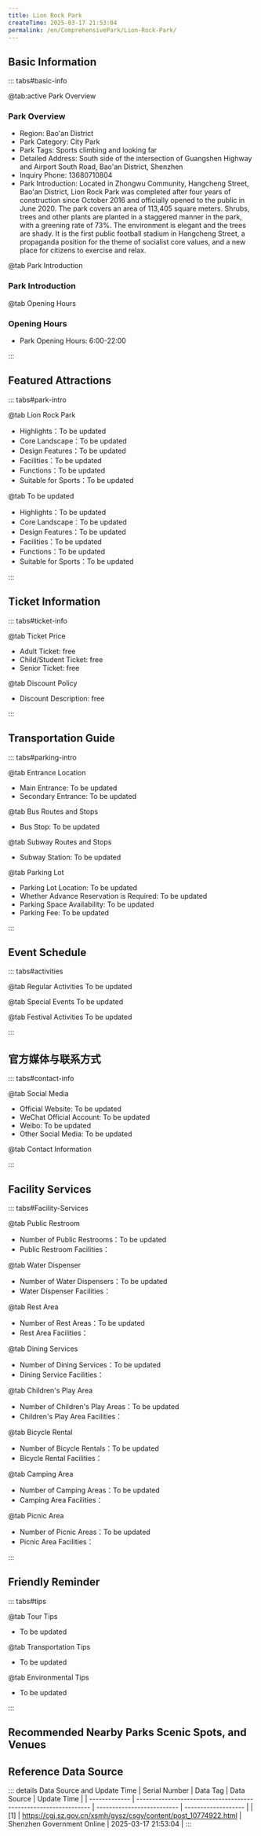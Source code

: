```yaml
---
title: Lion Rock Park
createTime: 2025-03-17 21:53:04
permalink: /en/ComprehensivePark/Lion-Rock-Park/
---
```



<script setup>
import ImageSwiper from '/.vuepress/theme/components/ImageSwiper.vue'
// 轮播图数据
const swiperItems = [
    {
                link: 'https://cgj.sz.gov.cn/img/4/4005/4005821/10774922.png',
                title: 'Lion Rock Park',
                description: '',
                author: 'Shenzhen Government Online',
                date: '2025/03/17'
                },
  {
                link: 'https://cgj.sz.gov.cn/img/4/4005/4005821/10774922.png',
                title: 'Lion Rock Park',
                description: '',
                author: 'Shenzhen Government Online',
                date: '2025/03/17'
                }
]
// 配置项
const swiperConfig = {
  height: 500,
  showInfo: true
}
</script>
<!-- 轮播图组件 -->
<ImageSwiper :items="swiperItems" :config="swiperConfig" />



## Basic Information

::: tabs#basic-info

@tab:active Park Overview
### Park Overview
- Region: Bao'an District
- Park Category: City Park
- Park Tags: Sports climbing and looking far
- Detailed Address: South side of the intersection of Guangshen Highway and Airport South Road, Bao'an District, Shenzhen
- Inquiry Phone: 13680710804
- Park Introduction: Located in Zhongwu Community, Hangcheng Street, Bao'an District, Lion Rock Park was completed after four years of construction since October 2016 and officially opened to the public in June 2020. The park covers an area of 113,405 square meters. Shrubs, trees and other plants are planted in a staggered manner in the park, with a greening rate of 73%. The environment is elegant and the trees are shady. It is the first public football stadium in Hangcheng Street, a propaganda position for the theme of socialist core values, and a new place for citizens to exercise and relax.

@tab Park Introduction
### Park Introduction
@tab Opening Hours
### Opening Hours
- Park Opening Hours: 6:00-22:00

:::

## Featured Attractions

::: tabs#park-intro

@tab Lion Rock Park
<ImageCard
image="https://cgj.sz.gov.cn/images/index20230710_1.png"
    title="Lion Rock Park"
    description="At present, there are 4 5-a-side football fields, 1 7-a-side football field, and 1 11-a-side football field in the park, with a sports functional area of about 12,000 square meters. The fields are all built with high-standard artificial grass combined with high-specification sizes to meet the requirements of hosting large-scale events, football training, daily sports, etc. On the green field, a football is flying under the feet of the teenagers, the young athletes are running and sweating as hard as they can, the cheers of the audience on the sidelines are inspiring, and the laughter and joy have become the main theme of youth. This is a 'new business card' of Hangcheng - the Lion Mountain Park Football Field in Hangcheng Street. As an important livelihood project of Hangcheng Street, the construction and opening of the football field has set off a national fitness craze in the street area, met the people's needs for civilized and healthy life, enhanced their sense of gain, happiness, and security, and further consolidated the construction of urban community sports facilities, which has made a guarantee for the popularization and acceptance of the development of Hangcheng football. In addition, the park has convenient transportation and complete supporting service functions, and is equipped with parking lots, toilets, shower rooms and other facilities. The public welfare nature of the park will effectively improve the comprehensive benefits of football field facilities, and it is planned to build Lion Rock Park into the first football theme park in Hangcheng Street with professional venues, pleasant landscapes and green ecology."
    date=""
    author="Shenzhen Government Online"
/>


- Highlights：To be updated
- Core Landscape：To be updated
- Design Features：To be updated
- Facilities：To be updated
- Functions：To be updated
- Suitable for Sports：To be updated

@tab To be updated
<ImageCard
image="https://cgj.sz.gov.cn/images/index20230710_1.png"
    title="Lion Rock Park"
    description="At present, there are 4 5-a-side football fields, 1 7-a-side football field, and 1 11-a-side football field in the park, with a sports functional area of about 12,000 square meters. The fields are all built with high-standard artificial grass combined with high-specification sizes to meet the requirements of hosting large-scale events, football training, daily sports, etc. On the green field, a football is flying under the feet of the teenagers, the young athletes are running and sweating as hard as they can, the cheers of the audience on the sidelines are inspiring, and the laughter and joy have become the main theme of youth. This is a 'new business card' of Hangcheng - the Lion Mountain Park Football Field in Hangcheng Street. As an important livelihood project of Hangcheng Street, the construction and opening of the football field has set off a national fitness craze in the street area, met the people's needs for civilized and healthy life, enhanced their sense of gain, happiness, and security, and further consolidated the construction of urban community sports facilities, which has made a guarantee for the popularization and acceptance of the development of Hangcheng football. In addition, the park has convenient transportation and complete supporting service functions, and is equipped with parking lots, toilets, shower rooms and other facilities. The public welfare nature of the park will effectively improve the comprehensive benefits of football field facilities, and it is planned to build Lion Rock Park into the first football theme park in Hangcheng Street with professional venues, pleasant landscapes and green ecology."
    date=""
    author="Shenzhen Government Online"
/>


- Highlights：To be updated
- Core Landscape：To be updated
- Design Features：To be updated
- Facilities：To be updated
- Functions：To be updated
- Suitable for Sports：To be updated

:::

## Ticket Information

::: tabs#ticket-info

@tab Ticket Price
- Adult Ticket: free
- Child/Student Ticket: free
- Senior Ticket: free

@tab Discount Policy
- Discount Description: free

:::

## Transportation Guide

::: tabs#parking-intro

@tab Entrance Location
- Main Entrance: To be updated
- Secondary Entrance: To be updated

@tab Bus Routes and Stops
- Bus Stop: To be updated

@tab Subway Routes and Stops
- Subway Station: To be updated

@tab Parking Lot
- Parking Lot Location: To be updated
- Whether Advance Reservation is Required: To be updated
- Parking Space Availability: To be updated
- Parking Fee: To be updated

:::

## Event Schedule

::: tabs#activities

@tab Regular Activities
To be updated

@tab Special Events
To be updated

@tab Festival Activities
To be updated

:::

## 官方媒体与联系方式

::: tabs#contact-info

@tab Social Media
- Official Website: To be updated
- WeChat Official Account: To be updated
- Weibo: To be updated
- Other Social Media: To be updated

@tab Contact Information

:::

## Facility Services

::: tabs#Facility-Services

@tab Public Restroom
- Number of Public Restrooms：To be updated
- Public Restroom Facilities：

@tab Water Dispenser
- Number of Water Dispensers：To be updated
- Water Dispenser Facilities：

@tab Rest Area
- Number of Rest Areas：To be updated
- Rest Area Facilities：

@tab Dining Services
- Number of Dining Services：To be updated
- Dining Service Facilities：

@tab Children's Play Area
- Number of Children's Play Areas：To be updated
- Children's Play Area Facilities：

@tab Bicycle Rental
- Number of Bicycle Rentals：To be updated
- Bicycle Rental Facilities：

@tab Camping Area
- Number of Camping Areas：To be updated
- Camping Area Facilities：

@tab Picnic Area
- Number of Picnic Areas：To be updated
- Picnic Area Facilities：

:::

## Friendly Reminder

::: tabs#tips

@tab Tour Tips
- To be updated

@tab Transportation Tips
- To be updated

@tab Environmental Tips
- To be updated

:::

## Recommended Nearby Parks Scenic Spots, and Venues

<CardGrid>
  <ImageCard
        image="https://cgj.sz.gov.cn/img/4/4005/4005822/10774925.jpg"
        title= 'Huilongpu Park'
        description="Huilongpu Park in Longgang District is located at No. 12, Changxing Road, Longcheng Street, Longgang District. It is adjacent to Yanlong Avenue in the north, Hu"
        href="/en/ComprehensivePark/Huilongpu Park"
        author="Shenzhen Government Online"
        date="2025/01/02"
      />
      <ImageCard
        image="https://cgj.sz.gov.cn/img/4/4005/4005822/10774925.jpg"
        title= 'Huilongpu Park'
        description="Huilongpu Park in Longgang District is located at No. 12, Changxing Road, Longcheng Street, Longgang District. It is adjacent to Yanlong Avenue in the north, Hu"
        href="/en/ComprehensivePark/Huilongpu Park"
        author="Shenzhen Government Online"
        date="2025/01/02"
      />
    </CardGrid>


## Reference Data Source

::: details Data Source and Update Time
| Serial Number | Data Tag                                                        | Data Source                | Update Time         |
| ------------- | --------------------------------------------------------------- | -------------------------- | ------------------- |
| [1]           | https://cgj.sz.gov.cn/xsmh/gysz/csgy/content/post_10774922.html | Shenzhen Government Online | 2025-03-17 21:53:04 |
:::

